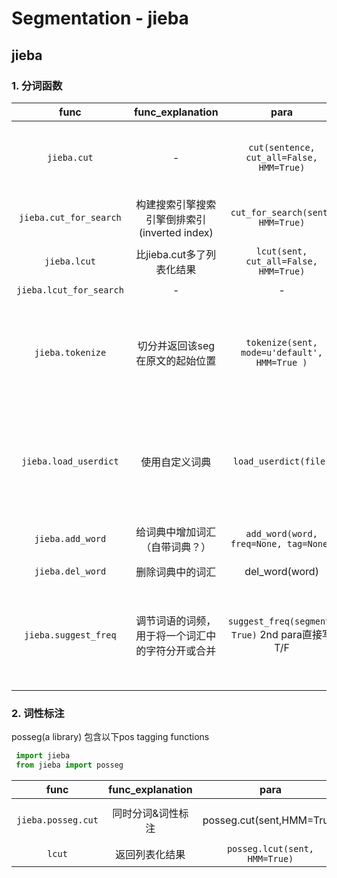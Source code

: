 # Segmentation - jieba

## jieba

### 1. 分词函数

| func | func_explanation | para | para_explanation | return |
| :--: | :--: | :--: | :--: | :--: |
| `jieba.cut` | - | `cut(sentence, cut_all=False, HMM=True)` |cut_all 默认F(即默认精确模式)，HMM默认T| iterable generator (如果list(generator)，返回列表元素为unicode|
|`jieba.cut_for_search` | 构建搜索引擎搜索引擎倒排索引(inverted index)| `cut_for_search(sent, HMM=True)` | HMM默认T | generator |
| `jieba.lcut` | 比jieba.cut多了列表化结果 | `lcut(sent, cut_all=False, HMM=True)` | - | a list whose elements in unicode |
| `jieba.lcut_for_search` | - | - | - | - |
| `jieba.tokenize` | 切分并返回该seg在原文的起始位置 | `tokenize(sent, mode=u'default', HMM=True )`| sent必须是unicode,在str引号前加一个u即可；mode取值为default或者search（default精确切分）| generator,里面ele是tuple(seg,start,end) |
| `jieba.load_userdict` | 使用自定义词典 | `load_userdict(file)` | file必须为UTF-8;file必须和自带dict.txt格式一样（`词语\s词频\s词性`），词性可省略，词频越大成词概率越大 | - |
| `jieba.add_word` | 给词典中增加词汇（自带词典？） | `add_word(word, freq=None, tag=None)` | word(str),freq(int)可省略,tag(str)可省略 | - |
| `jieba.del_word` | 删除词典中的词汇 | del_word(word) | - | - |
| `jieba.suggest_freq` | 调节词语的词频，用于将一个词汇中的字符分开或合并 | `suggest_freq(segment, True)` 2nd para直接写T/F| segment某一词汇被希望的切分形式；tune为True时调整词频。('seg','seg')单个元素也可以用元组。 | 调用此函数后，再分词时可以使`HMM=False`,以防干扰 |


### 2. 词性标注
 posseg(a library) 包含以下pos tagging functions
```python
 import jieba
 from jieba import posseg
 ```
 
 | func | func_explanation | para | para_explanation | return |
 | :--: | :--: | :--: | :--: | :--: |
 | `jieba.posseg.cut` | 同时分词&词性标注 | posseg.cut(sent,HMM=True) | pair对象 `pair(u'word',u'tag')` NB中和说明不一致 |
 | `lcut` | 返回列表化结果 | `posseg.lcut(sent, HMM=True)` | - | - |
 




